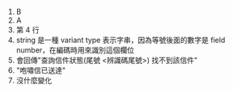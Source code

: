 1. B
2. A
3. 第 4 ⾏
4. string 是一種 variant type 表示字串，因為等號後面的數字是 field number，在編碼時用來識別這個欄位
5. 會回傳"查詢信件狀態(尾號 <辨識碼尾號>) 找不到該信件"
6. "咆嘯信已送達"
7. 沒什麼變化